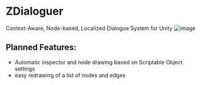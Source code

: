 # ZDialoguer
Context-Aware, Node-based, Localized Dialogue System for Unity
![image](https://user-images.githubusercontent.com/35141294/176920611-324a822a-b766-4435-9546-f7ac97ae1e5b.png)

## Planned Features:
- Automatic inspector and node drawing based on Scriptable Object settings
- easy redrawing of a list of nodes and edges
